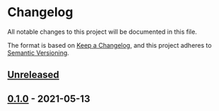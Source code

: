 # Changelog
All notable changes to this project will be documented in this file.

The format is based on [Keep a Changelog](https://keepachangelog.com/en/1.0.0/),
and this project adheres to [Semantic Versioning](https://semver.org/spec/v2.0.0.html).

## [Unreleased]

## [0.1.0] - 2021-05-13

[Unreleased]: https://github.com/altinity/betteruptime/compare/v0.1.0...HEAD
[0.1.0]: https://github.com/altinity/betteruptime/releases/tag/v0.1.0
